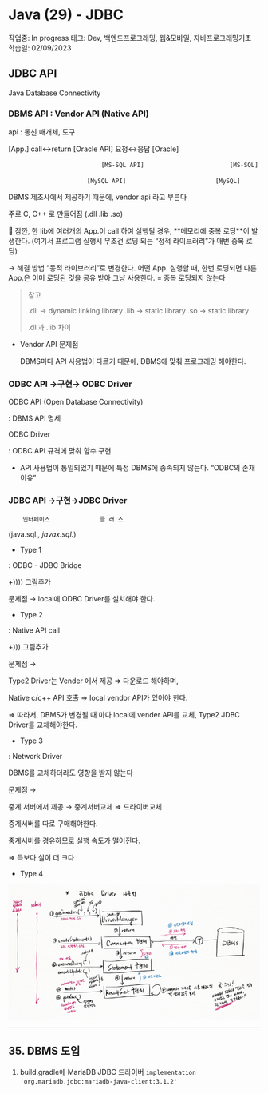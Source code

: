 # Java (29) - JDBC

작업중: In progress
태그: Dev, 백엔드프로그래밍, 웹&모바일, 자바프로그래밍기초
학습일: 02/09/2023

## JDBC API

Java Database Connectivity

### DBMS API : Vendor API (Native API)

api : 통신 매개체, 도구

[App.]    call↔return    [Oracle API]    요청↔응답   [Oracle]

                              [MS-SQL API]                        [MS-SQL]

                          [MySQL API]                         [MySQL]

DBMS 제조사에서 제공하기 때문에, vendor api 라고 부른다

주로 C, C++ 로 만들어짐 (.dll .lib .so)

<aside>
📍 잠깐,
한 lib에 여러개의 App.이 call 하여 실행될 경우,
**메모리에 중복 로딩**이 발생한다.
(여기서 프로그램 실행시 무조건 로딩 되는 “정적 라이브러리”가 매번 중복 로딩)

→ 해결 방법
”동적 라이브러리”로 변경한다.
어떤 App. 실행할 때, 한번 로딩되면 다른 App.은 이미 로딩된 것을 공유 받아 그냥 사용한다. = 중복 로딩되지 않는다

</aside>

> 참고
> 
> 
> .dll → dynamic linking library 
> .lib → static library
> .so → static library
> 
> .dll과 .lib 차이
> 

- Vendor API 문제점
    
    DBMS마다 API 사용법이 다르기 때문에, DBMS에 맞춰 프로그래밍 해야한다.
    

### ODBC API →구현→ ODBC Driver

ODBC API (Open Database Connectivity)

: DBMS API 명세

ODBC Driver

: ODBC API 규격에 맞춰 함수 구현

- API 사용법이 통일되었기 때문에 특정 DBMS에 종속되지 않는다. “ODBC의 존재이유”

### JDBC API →구현→JDBC Driver

        인터페이스              클 래 스

 (java.sql.*, javax.sql.*)

- Type 1

: ODBC - JDBC Bridge

+)))) 그림추가

문제점 → local에 ODBC Driver를 설치해야 한다.

- Type 2

: Native API call

+))) 그림추가

문제점 →

Type2 Driver는 Vender 에서 제공 ⇒ 다운로드 해야하며,

Native c/c++ API 호출 ⇒ local vendor API가 있어야 한다.

⇒ 따라서, DBMS가 변경될 때 마다 local에 vender API를 교체, Type2 JDBC Driver를 교체해야한다.

- Type 3

: Network Driver

DBMS를 교체하더라도 영향을 받지 않는다

문제점 →

중계 서버에서 제공 → 중계서버교체 ⇒ 드라이버교체

중계서버를 따로 구매해야한다.

중계서버를 경유하므로 실행 속도가 떨어진다.

⇒ 득보다 실이 더 크다

- Type 4

![Untitled](Java%20(29)%20-%20JDBC%204482c4d5fb4a4170977ca70c883369d5/Untitled.png)

---

## 35. DBMS 도입

1. build.gradle에 MariaDB JDBC 드라이버 
`implementation 'org.mariadb.jdbc:mariadb-java-client:3.1.2'`